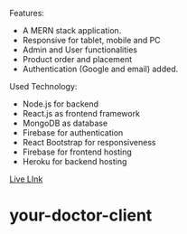 Features:

- A MERN stack application.
- Responsive for tablet, mobile and PC
- Admin and User functionalities
- Product order and placement
- Authentication (Google and email) added.

Used Technology:

- Node.js for backend
- React.js as frontend framework
- MongoDB as database
- Firebase for authentication
- React Bootstrap for responsiveness
- Firebase for frontend hosting
- Heroku for backend hosting

 [Live LInk](https://emajohn-simple-with-login.web.app)

# your-doctor-client
